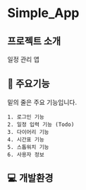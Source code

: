 # Simple_App

## 프로젝트 소개   
일정 관리 앱

## 📌 주요기능
밑의 줄은 주요 기능입니다.

    1. 로그인 기능
    2. 일정 입력 기능 (Todo)
    3. 다이어리 기능
    4. 시간표 기능
    5. 스톱워치 기능
    6. 사용자 정보   

## 💻 개발환경   
